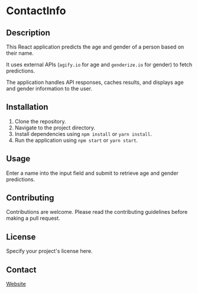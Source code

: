 # ContactInfo

## Description
This React application predicts the age and gender of a person based on their name. 

It uses external APIs (`agify.io` for age and `genderize.io` for gender) to fetch predictions. 

The application handles API responses, caches results, and displays age and gender information to the user.

## Installation
1. Clone the repository.
2. Navigate to the project directory.
3. Install dependencies using `npm install` or `yarn install`.
4. Run the application using `npm start` or `yarn start`.

## Usage
Enter a name into the input field and submit to retrieve age and gender predictions.

## Contributing
Contributions are welcome. Please read the contributing guidelines before making a pull request.

## License
Specify your project's license here.

## Contact
[Website](https://www.ajinsunny.com/)

